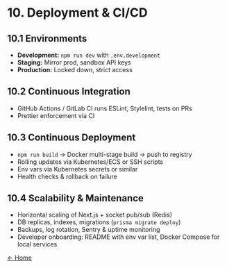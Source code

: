 # 10. Deployment & CI/CD

## 10.1 Environments

- **Development:** `npm run dev` with `.env.development`  
- **Staging:** Mirror prod, sandbox API keys  
- **Production:** Locked down, strict access

## 10.2 Continuous Integration

- GitHub Actions / GitLab CI runs ESLint, Stylelint, tests on PRs  
- Prettier enforcement via CI

## 10.3 Continuous Deployment

- `npm run build` → Docker multi-stage build → push to registry  
- Rolling updates via Kubernetes/ECS or SSH scripts  
- Env vars via Kubernetes secrets or similar  
- Health checks & rollback on failure

## 10.4 Scalability & Maintenance

- Horizontal scaling of Next.js + socket pub/sub (Redis)  
- DB replicas, indexes, migrations (`prisma migrate deploy`)  
- Backups, log rotation, Sentry & uptime monitoring  
- Developer onboarding: README with env var list, Docker Compose for local services

[← Home](readme.md)